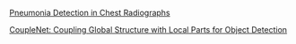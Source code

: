 [Pneumonia Detection in Chest Radiographs](https://arxiv.org/pdf/1811.08939.pdf)

[CoupleNet: Coupling Global Structure with Local Parts for Object Detection](https://arxiv.org/pdf/1708.02863.pdf)
